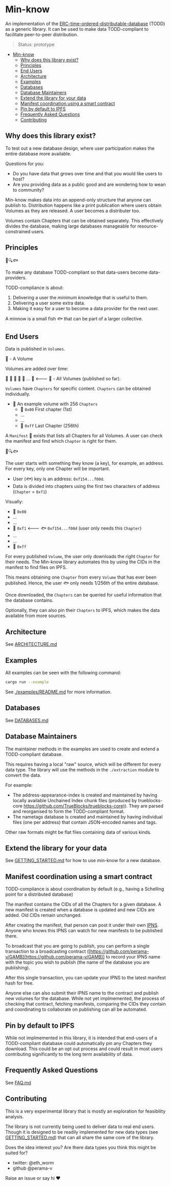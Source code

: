 # Min-know

An implementation of the
[ERC-time-ordered-distributable-database](https://github.com/perama-v/TODD) (TODD)
as a generic library. It can be used to make data TODD-compliant to facilitate
peer-to-peer distribution.

> Status: prototype

- [Min-know](#min-know)
  - [Why does this library exist?](#why-does-this-library-exist)
  - [Principles](#principles)
  - [End Users](#end-users)
  - [Architecture](#architecture)
  - [Examples](#examples)
  - [Databases](#databases)
  - [Database Maintainers](#database-maintainers)
  - [Extend the library for your data](#extend-the-library-for-your-data)
  - [Manifest coordination using a smart contract](#manifest-coordination-using-a-smart-contract)
  - [Pin by default to IPFS](#pin-by-default-to-ipfs)
  - [Frequently Asked Questions](#frequently-asked-questions)
  - [Contributing](#contributing)

## Why does this library exist?

To test out a new database design, where user participation makes the entire database
more available.

Questions for you:
- Do you have data that grows over time and that you would like users
to host?
- Are you providing data as a public good and are wondering how to wean to community?

Min-know makes data into an append-only structure that anyone can publish to.
Distribution happens like a print publication where users obtain Volumes as they
are released. A user becomes a distributer too.

Volumes contain Chapters that can be obtained separately.
This effectively divides the database, making large databases manageable for
resource-constrained users.

## Principles

&#x1F4D8;&#x1F50D;&#x1F41F;

To make any database TODD-compliant so that data-users become data-providers.

TODD-compliance is about:
1. Delivering a user the *min*imum *know*ledge that is useful to them.
2. Delivering a user some extra data.
3. Making it easy for a user to become a data provider for the next user.

A minnow is a small fish &#x1F41F; that can be part of a larger collective.


## End Users

Data is published in `Volumes`.

&#x1F4D8; - A Volume

Volumes are added over time:

&#x1F4D8; &#x1F4D8; &#x1F4D8; &#x1F4D8; &#x1F4D8; ... &#x1F4D8; <--- &#x1F4D8; - All Volumes (published so far).

`Volumes` have `Chapters` for specific content. `Chapters` can be obtained individually.
- &#x1F4D8; An example volume with 256 `Chapters`
    - &#x1F4D5; `0x00` First chapter (1st)
    - ...
    - ...
    - &#x1F4D9; `0xff` Last Chapter (256th)

A `Manifest` &#x1F4DC; exists that lists all Chapters for all Volumes. A user can check the manifest and find which `Chapter` is right for
them.

&#x1F4DC;&#x1F50D;&#x1F41F;

The user starts with something they know (a key), for example, an address.
For every key, only one Chapter will be important.
- User (&#x1F41F;) key is an address: `0xf154...f00d`.
- Data is divided into chapters using the first two characters of address (`Chapter` = `0xf1`)

Visually:
- &#x1F4D5; `0x00`
- ...
- ...
- &#x1F4D7; `0xf1` <--- &#x1F41F; `0xf154...f00d` (user only needs this `Chapter`)
- ...
- ...
- &#x1F4D9; `0xff`

For every published `Volume`, the user only downloads the right `Chapter` for their needs.
The Min-know library automates this by using the CIDs in the manifest to find files on IPFS.

This means obtaining one `Chapter` from every `Volume` that has ever been published.
Hence, the user &#x1F41F; only needs 1/256th of the entire database.

Once downloaded, the `Chapters` can be queried for useful information that
the database contains.

Optionally, they can also pin their `Chapters` to IPFS, which makes the data
available from more sources.

## Architecture

See [ARCHITECTURE.md](./ARCHITECTURE.md)

## Examples

All examples can be seen with the following command:

```sh
cargo run --example
```

See [./examples/README.md](./examples/README) for more information.
## Databases

See [DATABASES.md](./DATABASES.md)

## Database Maintainers

The maintainer methods in the examples are used to create and extend a
TODD-compliant database.

This requires having a local "raw" source, which will be different for every
data type. The library will use the methods in the `./extraction` module
to convert the data.

For example:
- The address-appearance-index is created and maintained by
having locally available Unchained Index chunk files (produced by
trueblocks-core [https://github.com/TrueBlocks/trueblocks-core)](https://github.com/TrueBlocks/trueblocks-core)).
They are parsed and reorganised to form the TODD-compliant format.
- The nametags database is created and maintained by having individual files (one per address)
that contain JSON-encoded names and tags.

Other raw formats might be flat files containing data of various kinds.

## Extend the library for your data

See [GETTING_STARTED.md](./GETTING_STARTED.md) for how to use min-know for
a new database.

## Manifest coordination using a smart contract

TODD-compilance is about coordination by default (e.g., having a Schelling point for
a distributed database)

The manifest contains the CIDs of all the Chapters for a given database. A new
manifest is created when a database is updated and new CIDs are added. Old CIDs
remain unchanged.

After creating the manifest, that person can post it under their own
[IPNS](https://docs.ipfs.tech/concepts/ipns/#how-ipns-works). Anyone
who knows this IPNS can watch for new manifests to be published there.

To broadcast that you are going to publish, you can perform a single transaction
to a broadcasting contract ([https://github.com/perama-v/GAMB](https://github.com/perama-v/GAMB))
to record your
IPNS name with the topic you wish to publish (the name of the database you are
publishing).

After this single transaction, you can update your IPNS to the latest manifest
hash for free.

Anyone else can also submit their IPNS name to the contract and publish new
volumes for the database. While not yet implmemented, the process of
checking that contract, fetching manifests, comparing the CIDs they contain
and coordinating to collaborate on publishing can all be automated.

## Pin by default to IPFS

While not implmemented in this library, it is intended that end-users of a TODD-compliant
diatabase could automatically pin any Chapters they download. This could be an
opt out process and could result in most users contributing significantly to the
long term availability of data.

## Frequently Asked Questions

See [FAQ.md](./FAQ.md)

## Contributing

This is a very experimental library that is mostly an exploration for
feasibility analysis.

The library is not currently being used to deliver data to real end users.
Though it is designed to be readily implemented for new data types
(see [GETTING_STARTED.md](./GETTING_STARTED.md)) that can all share the
same core of the library.

Does the idea interest you? Are there data types you think this might be
suited for?

- twitter: @eth_worm
- github @perama-v

Raise an issue or say hi &#x2764;
